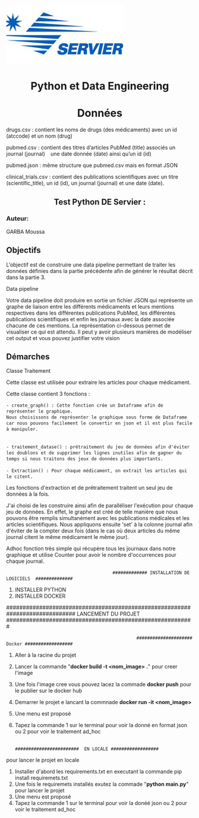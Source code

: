 
![Servier](download.jpeg "Legend")


<h1 align=center>Python et Data Engineering</h1>






<h1 align=center>Données</h1>

drugs.csv : contient les noms de drugs (des médicaments) avec un id (atccode) et un nom (drug)

pubmed.csv : contient des titres d’articles PubMed (title) associés un journal (journal)   une date donnée (date) ainsi qu’un id (id)

pubmed.json : même structure que pubmed.csv mais en format JSON

clinical_trials.csv : contient des publications scientifiques avec un titre (scientific_title), un id (id), un journal (journal) et une date (date).



<h2 align=center> Test Python DE Servier :</h2>

<h3>Auteur: </h3>

GARBA Moussa<br>



<h2>Objectifs</h2>

L’objectif est de construire une data pipeline permettant de traiter les données définies dans la partie précédente afin de générer le résultat décrit dans la partie 3.

Data pipeline

Votre data pipeline doit produire en sortie un fichier JSON qui représente un graphe de liaison entre les différents médicaments et leurs mentions respectives dans les différentes publications PubMed, les différentes publications scientifiques et enfin les journaux avec la date associée   chacune de ces mentions. La représentation ci-dessous permet de visualiser ce qui est attendu. Il peut y avoir plusieurs manières de modéliser cet output et vous pouvez justifier votre vision


<h2>Démarches</h2>

Classe Traitement


Cette classe est utilisée pour extraire les articles pour chaque médicament. 

Cette classe contient 3 fonctions :
    
    - create_graph() : Cette fonction crée un Dataframe afin de représenter le graphique. 
    Nous choisissons de représenter le graphique sous forme de Dataframe car nous pouvons facilement le convertir en json et il est plus facile à manipuler.


    - traitement_datase() : prétraitement du jeu de données afin d'éviter les doublons et de supprimer les lignes inutiles afin de gagner du temps si nous traitons des jeux de données plus importants.

    - Extraction() : Pour chaque médicament, on extrait les articles qui le citent.
    
    
Les fonctions d'extraction et de prétraitement traitent un seul jeu de données à la fois. 



J'ai choisi de les construire ainsi afin de paralléliser l'exécution pour chaque jeu de données. En effet, le graphe est créé de telle manière que nous pouvons être remplis simultanément avec les publications médicales et les articles scientifiques. Nous appliquons ensuite 'set' à la colonne journal afin d'éviter de la compter deux fois (dans le cas où deux articles du même journal citent le même médicament le même jour).



Adhoc  fonction très simple qui récupère tous les journaux dans notre graphique et utilise Counter pour avoir le nombre d'occurrences pour chaque journal.




                                            ############# INSTALLATION DE LOGICIELS  ##############

1. INSTALLER PYTHON
2. INSTALLER DOCKER





############################################################################# LANCEMENT DU PROJET #########################################################


                                                     ##################### Docker ##################


1. Aller à la racine du projet
2. Lancer la commande "**docker build -t <nom_image> .**" pour  creer l'image
3. Une fois l'image cree vous pouvez  lacez la commade **docker  push** pour le  publier sur le docker hub
4. Demarrer le projet e lancant la commnade **docker run -it <nom_image>**
5. Une menu est proposé 
6. Tapez la commande 1 sur le terminal pour voir la donné en format json ou 2   pour voir le traitement ad_hoc


                                                   ########################  EN LOCALE ##################


pour lancer le projet en locale
1. Installer d'abord les requirements.txt en executant la commande pip install requiremets.txt
2. Une fois le requiremets installés exutez la commade "**python main.py**" pour lancer le projet
3. Une menu est proposé
6. Tapez la commande 1 sur le terminal pour voir la donéé json ou 2   pour voir le traitement ad_hoc
